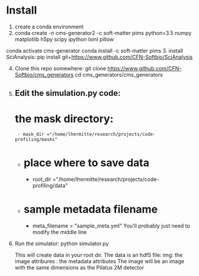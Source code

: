 # Install
1. create a conda environment
2. conda create -n cms-generator2 -c soft-matter pims python=3.5 numpy matplotlib h5py scipy ipython lxml pillow

conda activate cms-generator
conda install -c soft-matter pims
3. install SciAnalysis: 
    pip install git+https://www.github.com/CFN-Softbio/SciAnalysis

4. Clone this repo somewhere:
    git clone https://www.github.com/CFN-Softbio/cms_generators
    cd cms_generators/cms_generators
5. Edit the simulation.py code:
    - 
    # the mask directory:
        - mask_dir ="/home/lhermitte/research/projects/code-profiling/masks"
    - # place where to save data
        - root_dir ="/home/lhermitte/research/projects/code-profiling/data"
    - # sample metadata filename
        - meta_filename = "sample_meta.yml"
    You'll probably just need to modify the middle line
6. Run the simulator:
    python simulator.py

    This will create data in your root dir. The data is an hdf5 file:
        img: the image
        attribures : the metadata attributes
    The image will be an image with the same dimensions as the Pilatus 2M
    detector
